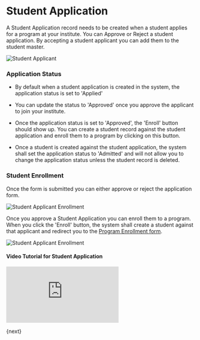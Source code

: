 <!-- add-breadcrumbs -->
# Student Application

A Student Application record needs to be created when a student applies for a program at your institute.
You can Approve or Reject a student application. By accepting a student applicant you can add them to the student master.

<img class="screenshot" alt="Student Applicant" src="{{docs_base_url}}/assets/img/education/admission/student-applicant.png">

### Application Status

- By default when a student application is created in the system, the application status is set to 'Applied'

- You can update the status to 'Approved' once you approve the applicant to join your institute.

- Once the application status is set to 'Approved', the 'Enroll' button should show up. 
	You can create a student record against the student application and enroll them to a program by clicking on this button.
	
- Once a student is created against the student application, the system shall set the application status to 'Admitted' 
	and will not allow you to change the application status unless the student record is deleted.

### Student Enrollment
Once the form is submitted you can either approve or reject the application form.

<img class="screenshot" alt="Student Applicant Enrollment" src="{{docs_base_url}}/assets/img/education/admission/student-application-actions.png">

Once you approve a Student Application you can enroll them to a program. When you click the 'Enroll' button,
the system shall create a student against that applicant and redirect you to the [Program Enrollment form](/docs/user/manual/en/education/student/program-enrollment.html).

<img class="screenshot" alt="Student Applicant Enrollment" src="{{docs_base_url}}/assets/img/education/admission/student-applicant-enroll.png">

#### Video Tutorial for Student Application



<div>
	<div class='embed-container'>
		<iframe src='https://www.youtube.com/embed/l8PUACusN3E' frameborder='0' allowfullscreen>
		</iframe>
	</div>
</div>

{next}

